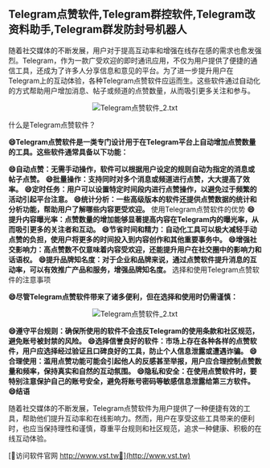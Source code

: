 ## **Telegram点赞软件,Telegram群控软件,Telegram改资料助手,Telegram群发防封号机器人**

随着社交媒体的不断发展，用户对于提高互动率和增强在线存在感的需求也愈发强烈。Telegram，作为一款广受欢迎的即时通讯应用，不仅为用户提供了便捷的通信工具，还成为了许多人分享信息和意见的平台。为了进一步提升用户在Telegram上的互动体验，各种Telegram点赞软件应运而生。这些软件通过自动化的方式帮助用户增加消息、帖子或频道的点赞数量，从而吸引更多关注和参与。

 <center><img src="https://vst.tw/MP4/tuiguang/png/3.png" alt="Telegram点赞软件_2.txt"></center>

什么是Telegram点赞软件？

**😄Telegram点赞软件是一类专门设计用于在Telegram平台上自动增加点赞数量的工具。这些软件通常具备以下功能：**

**😄自动点赞：无需手动操作，软件可以根据用户设定的规则自动为指定的消息或帖子点赞。**
**😄批量操作：支持同时对多个消息或频道进行点赞，大大提高了效率。**
**😄定时任务：用户可以设置特定时间段内进行点赞操作，以避免过于频繁的活动引起平台注意。**
**😄统计分析：一些高级版本的软件还提供点赞数据的统计和分析功能，帮助用户了解哪些内容更受欢迎。**
使用Telegram点赞软件的优势
**😄提升内容曝光率：点赞数量的增加能够显著提高内容在Telegram内的曝光率，从而吸引更多的关注者和互动。**
**😄节省时间和精力：自动化工具可以极大减轻手动点赞的负担，使用户将更多的时间投入到内容创作和其他重要事务中。**
**😄增强社交影响力：高点赞数不仅意味着内容受欢迎，还能提升用户在社交圈中的影响力和话语权。**
**😄提升品牌知名度：对于企业和品牌来说，通过点赞软件提升消息的互动率，可以有效推广产品和服务，增强品牌知名度。**
选择和使用Telegram点赞软件的注意事项

**😄尽管Telegram点赞软件带来了诸多便利，但在选择和使用时仍需谨慎：**

 <center><img src="https://vst.tw/MP4/tuiguang/png/3.png" alt="Telegram点赞软件_2.txt"></center>

**😄遵守平台规则：确保所使用的软件不会违反Telegram的使用条款和社区规范，避免账号被封禁的风险。**
**😄选择信誉良好的软件：市场上存在各种各样的点赞软件，用户应选择经过验证且口碑良好的工具，防止个人信息泄露或遭遇诈骗。**
**😄合理使用：滥用点赞功能可能会引起他人的反感甚至举报，用户应合理控制点赞数量和频率，保持真实和自然的互动氛围。**
**😄隐私和安全：在使用点赞软件时，要特别注意保护自己的账号安全，避免将账号密码等敏感信息泄露给第三方软件。**
**😄结语**

随着社交媒体的不断发展，Telegram点赞软件为用户提供了一种便捷有效的工具，帮助他们提升互动率和在线影响力。然而，用户在享受这些工具带来的便利时，也应当保持理性和谨慎，尊重平台规则和社区规范，追求一种健康、积极的在线互动体验。


[👻访问软件官网 http://www.vst.tw👻](http://www.vst.tw)
